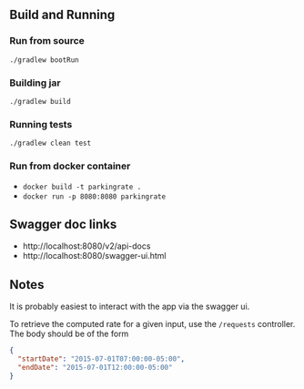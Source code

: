 ## Build and Running

### Run from source
`./gradlew bootRun`

### Building jar
`./gradlew build`

### Running tests
`./gradlew clean test`

### Run from docker container
- `docker build -t parkingrate .`
- `docker run -p 8080:8080 parkingrate`

## Swagger doc links
- http://localhost:8080/v2/api-docs
- http://localhost:8080/swagger-ui.html


## Notes
It is probably easiest to interact with the app via the swagger ui.

To retrieve the computed rate for a given input, use the `/requests` controller.
The body should be of the form
```json
{
  "startDate": "2015-07-01T07:00:00-05:00",
  "endDate": "2015-07-01T12:00:00-05:00"
}
```